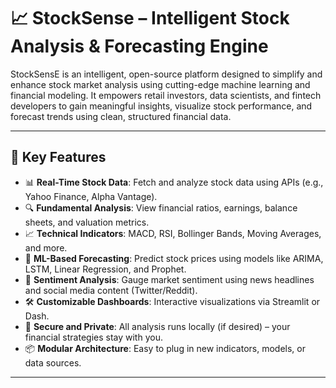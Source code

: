 # 📈 StockSense – Intelligent Stock Analysis & Forecasting Engine

StockSensE is an intelligent, open-source platform designed to simplify and enhance stock market analysis using cutting-edge machine learning and financial modeling. It empowers retail investors, data scientists, and fintech developers to gain meaningful insights, visualize stock performance, and forecast trends using clean, structured financial data.

---

## 🌟 Key Features

- 📊 **Real-Time Stock Data**: Fetch and analyze stock data using APIs (e.g., Yahoo Finance, Alpha Vantage).
- 🔍 **Fundamental Analysis**: View financial ratios, earnings, balance sheets, and valuation metrics.
- 📈 **Technical Indicators**: MACD, RSI, Bollinger Bands, Moving Averages, and more.
- 🤖 **ML-Based Forecasting**: Predict stock prices using models like ARIMA, LSTM, Linear Regression, and Prophet.
- 🧠 **Sentiment Analysis**: Gauge market sentiment using news headlines and social media content (Twitter/Reddit).
- 🛠️ **Customizable Dashboards**: Interactive visualizations via Streamlit or Dash.
- 🔐 **Secure and Private**: All analysis runs locally (if desired) – your financial strategies stay with you.
- 📦 **Modular Architecture**: Easy to plug in new indicators, models, or data sources.

---
